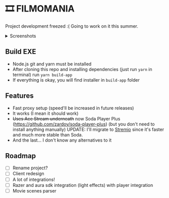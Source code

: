 # 🎞️ FILMOMANIA

Project development freezed :( Going to work on it this summer.

<details>
<summary>Screenshots</summary>

![screenshot-main-screen](./docs-assets/screenshot-main-screen.png)
![screenshot-films-search](./docs-assets/screenshot-films-search.png)
![screenshot-torrents-select.png](./docs-assets/screenshot-torrents-select.png)

I know, design is bad. I'll use [arwes](https://playground.arwes.dev/core) in future releases.
</details>

## Build EXE

- Node.js git and yarn must be installed
- After cloning this repo and installing dependencies (just run `yarn` in terminal) run `yarn build-app`
- If everything is okay, you will find installer in `build-app` folder

## Features

- Fast proxy setup (speed'll be increased in future releases)
- It works (I mean it should work)
- ~~Uses Ace Stream underneath~~ now Soda Player Plus (<https://github.com/zardoy/soda-player-plus>) (but you don't need to install anything manually) UPDATE: I'll migrate to [Stremio](https://www.stremio.com/) since it's faster and much more stable than Soda.
- And the last... I don't know any alternatives to it

## Roadmap

- [ ] Rename project?
- [ ] Client redesign
- [ ] A lot of integrations!
- [ ] Razer and aura sdk integration (light effects) with player integration
- [ ] Movie scenes parser

